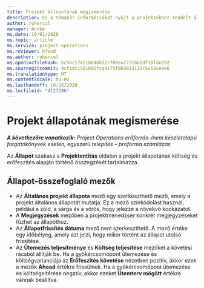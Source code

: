 ```yaml
---
title: Projekt állapotának megismerése
description: Ez a témakör információkat nyújt a projektekhez rendelt állapotokról a Dynamics 365 Project Operations alkalmazásban.
author: ruhercul
manager: Annbe
ms.date: 10/01/2020
ms.topic: article
ms.service: project-operations
ms.reviewer: kfend
ms.author: ruhercul
ms.openlocfilehash: bc5bc174518e46b32cf88ea7231bb2df10fde292
ms.sourcegitcommit: 4cf1dc1561b92fca4175f0b3813133c5e63ce8e6
ms.translationtype: HT
ms.contentlocale: hu-HU
ms.lasthandoff: 10/28/2020
ms.locfileid: "4127296"
---
```

# <a name="understand-project-status"></a>Projekt állapotának megismerése

_**A következőre vonatkozik:** Project Operations erőforrás-/nem készletalapú forgatókönyvek esetén, egyszerű telepítés – proforma számlázás_


Az **Állapot** szakasz a **Projektentitás** oldalon a projekt állapotának költség és erőfeszítés alapján történő összegzését tartalmazza.


## <a name="status-summary-fields"></a>Állapot-összefoglaló mezők

- Az **Általános projekt állapota** mező egy szerkeszthető mező, amely a projekt általános állapotát mutatja. Ez a mező színkódolást használ, például a zöld, a sárga és a vörös, hogy jelezze a növekvő kockázatot. 
- A **Megjegyzések** mezőben a projektmenedzser konkrét megjegyzéseket fűzhet az állapothoz. 
- Az **Állapotfrissítés dátuma** mező nem szerkeszthető. A mező értéke egy időbélyeg, amely azt jelzi, hogy mikor történt az állapot utolsó frissítése.
- Az **Ütemezés teljesítménye** és **Költség teljesítése** mezőket a követési rácsból állítják be. Ha a gyökércsomópont ütemezése és költségvarianciája az **Erőfeszítés követése** nézetben pozitív, akkor ezek a mezők **Ahead** értékre frissülnek. Ha a gyökércsomópont ütemezése és költségeltérése negatív, akkor ezeket **Ütemterv mögött** értékre vannak beállítva.
